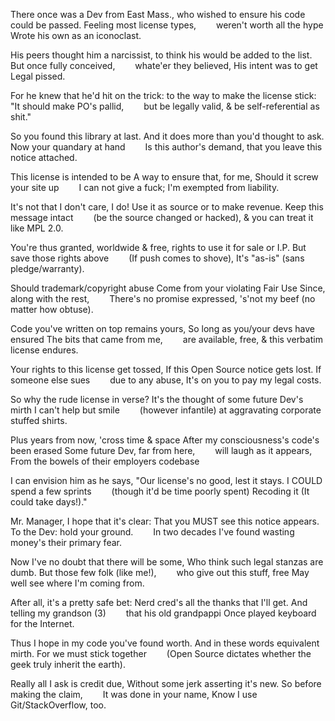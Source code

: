 
There once was a Dev from East Mass.,
who wished to ensure his code could be passed.
Feeling most license types,
&emsp;&emsp;weren't worth all the hype
Wrote his own as an iconoclast.

His peers thought him a narcissist,
to think his would be added to the list.
But once fully conceived,
&emsp;&emsp;whate'er they believed,
His intent was to get Legal pissed.

For he knew that he'd hit on the trick:
to the way to make the license stick:
"It should make PO's pallid,
&emsp;&emsp;but be legally valid,
& be self-referential as shit."

So you found this library at last.
And it does more than you'd thought to ask.
Now your quandary at hand
&emsp;&emsp;Is this author's demand,
that you leave this notice attached.

This license is intended to be
A way to ensure that, for me,
Should it screw your site up
&emsp;&emsp;I can not give a fuck;
I'm exempted from liability.

It's not that I don't care, I do!
Use it as source or to make revenue.
Keep this message intact
&emsp;&emsp;(be the source changed or hacked),
& you can treat it like MPL 2.0.

You're thus granted, worldwide & free,
rights to use it for sale or I.P.
But save those rights above
&emsp;&emsp;(If push comes to shove),
It's "as-is" (sans pledge/warranty).

Should trademark/copyright abuse
Come from your violating Fair Use
Since, along with the rest,
&emsp;&emsp;There's no promise expressed,
's'not my beef (no matter how obtuse).

Code you've written on top remains yours,
So long as you/your devs have ensured
The bits that came from me,
&emsp;&emsp;are available, free,
& this verbatim license endures.

Your rights to this license get tossed,
If this Open Source notice gets lost.
If someone else sues
&emsp;&emsp;due to any abuse,
It's on you to pay my legal costs.

So why the rude license in verse?
It's the thought of some future Dev's mirth
I can't help but smile
&emsp;&emsp;(however infantile)
at aggravating corporate stuffed shirts.

Plus years from now, 'cross time & space
After my consciousness's code's been erased
Some future Dev, far from here,
&emsp;&emsp;will laugh as it appears,
From the bowels of their employers codebase

I can envision him as he says,
"Our license's no good, lest it stays.
I COULD spend a few sprints
&emsp;&emsp;(though it'd be time poorly spent)
Recoding it (It could take days!)."

Mr. Manager, I hope that it's clear:
That you MUST see this notice appears.
To the Dev: hold your ground.
&emsp;&emsp;In two decades I've found
wasting money's their primary fear.

Now I've no doubt that there will be some,
Who think such legal stanzas are dumb.
But those few folk (like me!),
&emsp;&emsp;who give out this stuff, free
May well see where I'm coming from.

After all, it's a pretty safe bet:
Nerd cred's all the thanks that I'll get.
And telling my grandson (3)
&emsp;&emsp;that his old grandpappi
Once played keyboard for the Internet.

Thus I hope in my code you've found worth.
And in these words equivalent mirth.
For we must stick together
&emsp;&emsp;(Open Source dictates whether
the geek truly inherit the earth).

Really all I ask is credit due,
Without some jerk asserting it's new.
So before making the claim,
&emsp;&emsp;It was done in your name,
Know I use Git/StackOverflow, too.
